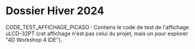 <h1>Dossier Hiver 2024</h1>


CODE_TEST_AFFICHAGE_PICASO : Contiens le code de test de l'affichage uLCD-32PT (cet affichage n'est pas celui du projet, mais un pour explorer "4D Workshop 4 IDE").

